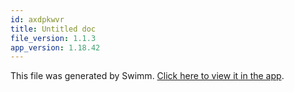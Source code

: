 ```yaml
---
id: axdpkwvr
title: Untitled doc
file_version: 1.1.3
app_version: 1.18.42
---
```


This file was generated by Swimm. [Click here to view it in the app](/repos/Z2l0aHViJTNBJTNBaW1nbWluaWZ5LmNvJTNBJTNBYmVlcmtheWFzbGFu/docs/axdpkwvr).

